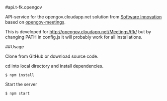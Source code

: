 #api.t-fk.opengov

API-service for the opengov.cloudapp.net solution from [Software Innovation](http://www.software-innovation.com/) based on [opengov-meetings](https://www.npmjs.org/package/opengov-meetings).

This is developed for http://opengov.cloudapp.net/Meetings/tfk/ but by changing PATH in config.js it will probably work for all installations.

##Usage

Clone from GitHub or download source code.

cd into local directory and install dependencies.

```
$ npm install
```

Start the server

```
$ npm start
```